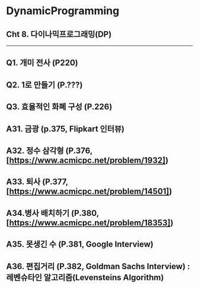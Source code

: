 # DynamicProgramming
## Cht 8. 다이나믹프로그래밍(DP)
---
Q1. 개미 전사 (P220)
---
Q2. 1로 만들기 (P.???)
---
Q3. 효율적인 화폐 구성 (P.226)
---
A31. 금광 (p.375, Flipkart 인터뷰)
---
A32. 정수 삼각형 (P.376, [https://www.acmicpc.net/problem/1932])
---
A33. 퇴사 (P.377, [https://www.acmicpc.net/problem/14501])
---
A34.병사 배치하기 (P.380, [https://www.acmicpc.net/problem/18353])
---
A35. 못생긴 수 (P.381, Google Interview)
---
A36. 편집거리 (P.382, Goldman Sachs Interview) : 레벤슈타인 알고리즘(Levensteins Algorithm)
---
